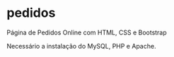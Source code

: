 # pedidos
Página de Pedidos Online com HTML, CSS e Bootstrap

Necessário a instalação do MySQL, PHP e Apache.
